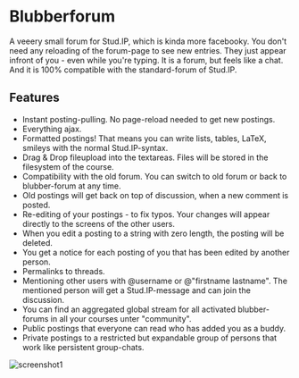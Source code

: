 # Blubberforum

A veeery small forum for Stud.IP, which is kinda more facebooky. 
You don't need any reloading of the forum-page to see new entries. 
They just appear infront of you - even while you're typing. 
It is a forum, but feels like a chat. And it is 100% compatible with the standard-forum of Stud.IP.

## Features

* Instant posting-pulling. No page-reload needed to get new postings.
* Everything ajax.
* Formatted postings! That means you can write lists, tables, LaTeX, smileys with the normal Stud.IP-syntax.
* Drag & Drop fileupload into the textareas. Files will be stored in the filesystem of the course.
* Compatibility with the old forum. You can switch to old forum or back to blubber-forum at any time.
* Old postings will get back on top of discussion, when a new comment is posted.
* Re-editing of your postings - to fix typos. Your changes will appear directly to the screens of the other users.
* When you edit a posting to a string with zero length, the posting will be deleted.
* You get a notice for each posting of you that has been edited by another person.
* Permalinks to threads.
* Mentioning other users with @username or @"firstname lastname". The mentioned person will get a Stud.IP-message and can join the discussion.
* You can find an aggregated global stream for all activated blubber-forums in all your courses unter "community".
* Public postings that everyone can read who has added you as a buddy.
* Private postings to a restricted but expandable group of persons that work like persistent group-chats.

![screenshot1](https://raw.github.com/Krassmus/blubberforum/master/assets/images/screenshot1.png)